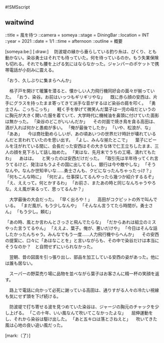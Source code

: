 #!SMSscript

## waitwind

::title = 風を待つ
::camera = someya
::stage = DiningBar
::location = INT
::year = 2021
::date = 1/1
::time = afternoon
::outline = 概要

[someya:be:]
[:draw:]
　防波堤の縁から垂らしている釣り糸は、ぴくり、とも動かない。染谷勇士はそれでも待っていた。何を待っているのか。もう失業保険も切れる。それでも腰を上げる気にはならなかった。ジャンパーのポケットで携帯電話が小刻みに震える。

「おう、久しぶりに集まらへんか」

　格子戸を開けて暖簾を潜ると、懐かしい人力飛行機同好会の面々が揃っていた。
「おう、染谷。お前はいっつもギリギリやな」
　既に赤ら顔の安西は、片手にグラスを持ったまま寄ってきて派手な音がするほど染谷の肩を叩く。
「勇士さん、こっちこっち」
　軽く手を挙げて微笑んだ葉子は一児の母だというのに胸元が大きく開いた服を着ていて、大学時代に機械油を鼻頭に付けていた面影は無かった。
「染谷のどこがいいんだか」
　その対面で焼き鳥を貪る高田は、酒が入れば何かと愚痴が多い。
「俺が最後でしたか」
「いや、松浪が、な」
「ああ」
　今は商社勤めらしいが、あの頃あいつの世界だけ時計が壊れているんだと言われていたのを思い出す。
「よし、みんな揃たとこで」
　葉子にビールを注がれている間に、会長だった安西はその大きな体で仁王立ちしたまま、三人の顔を見下ろして話し始めた。
「実はな、先月末でうちの工場、潰れてもたわ」
　あはは。
　と笑ったのは安西だけだった。
「取引先は半年待ってくれ言うてるけど、発注はもうよその国に出してるし、銀行は今や敵やしな」
「そうなんや。なんか世知辛いな……勇士さんも、クビになったんちゃったっけ？」
「何もこんな時に」
「何だよ。仕事探してるんやったら幾つか紹介するるぞ」
「え、ええって。何とかするわ」
「お前さ、またあの時と同じなんちゃうやろな。ええ風が来るって、思ってるんか？」

　大学最後の大会だった。
「早く出ろや！」
　高田がコクピットの外で叫んでいる。
「まだ風が。もう少しなんや」
「そんなん言うてたら時間が。勇士さん」
「もう少し。頼む」

「あの時、風とか言わんとさっさと飛んでたらな」
「だからあれは組立のミスやった言うてるやん」
「ええよ、葉子。俺が、悪いだけや」
「今日はそんな話したかったんちゃう。みんなでもう一度……人力飛行機やらへんか」
　その安西の提案に、口々に「あほなことを」と言いながらも、その中で染谷だけは本当にそうなのか？　と自問せずにいられなかった。

　翌朝、昔の図面を引っ張り出し、部品を加工している安西の姿があった。他には誰も居ない。

　スーパーの野菜売り場に品物を並べながら葉子はお客さんに精一杯の笑顔を返す。

　路上で電話に向かって必死に謝っている高田は、通りすがる人々の冷たい視線も気にせず頭を下げ続ける。

　防波堤で打ち寄せる波を見つめていた染谷は、ジャージの胸元のチャックを少し上げる。
「この十年、いい風なんて吹いてこなかったよな」
　屈伸運動をし、それから染谷は駆け出した。
「あと五キロは落とさねえと」
　吹いてきた風は心地の良い追い風だった。

[mark:（了）]
